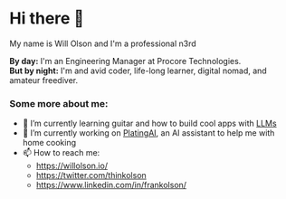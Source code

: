 # Hi there 👋

My name is Will Olson and I'm a professional n3rd

**By day:** I'm an Engineering Manager at Procore Technologies.<br />
**But by night:** I'm and avid coder, life-long learner, digital nomad, and amateur freediver.

### Some more about me:

- 🌱 I’m currently learning guitar and how to build cool apps with [LLMs](https://en.m.wikipedia.org/wiki/Large_language_model)
- 🔭 I’m currently working on [PlatingAI](https://www.platingai.com), an AI assistant to help me with home cooking
- 📫 How to reach me:
  - https://willolson.io/
  - https://twitter.com/thinkolson
  - https://www.linkedin.com/in/frankolson/
